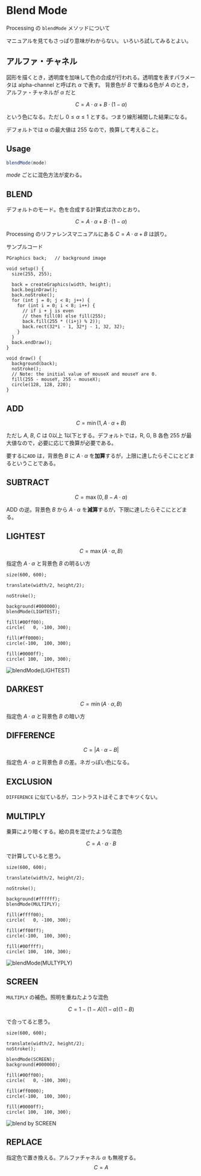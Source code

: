 # Blend Mode
Processing の `blendMode` メソッドについて

マニュアルを見てもさっぱり意味がわからない。
いろいろ試してみるとよい。

## アルファ・チャネル
図形を描くとき，透明度を加味して色の合成が行われる。透明度を表すパラメータは alpha-channel と呼ばれ $\alpha$ で表す。
背景色が _B_ で重ねる色が _A_ のとき，アルファ・チャネルが $\alpha$ だと

$$
C = A\cdot\alpha + B\cdot(1-\alpha)
$$

という色になる。ただし $0\leq\alpha\leq1$ とする。つまり線形補間した結果になる。

デフォルトでは &alpha; の最大値は 255 なので，換算して考えること。

## Usage
```java
blendMode(mode)
```

_mode_ ごとに混色方法が変わる。

## BLEND
デフォルトのモード。色を合成する計算式は次のとおり。

$$
C = A\cdot\alpha + B\cdot(1-\alpha)
$$

Processing のリファレンスマニュアルにある $C = A\cdot\alpha + B$ は誤り。

サンプルコード
```Processing
PGraphics back;   // background image

void setup() {
  size(255, 255);
  
  back = createGraphics(width, height);
  back.beginDraw();
  back.noStroke();
  for (int j = 0; j < 8; j++) {
    for (int i = 0; i < 8; i++) {
      // if i + j is even
      // then fill(0) else fill(255);
      back.fill(255 * ((i+j) % 2));
      back.rect(32*i - 1, 32*j - 1, 32, 32);
    }
  }
  back.endDraw();
}

void draw() {
  background(back);
  noStroke();
  // Note: the initial value of mouseX and mouseY are 0.
  fill(255 - mouseY, 255 - mouseX);
  circle(128, 128, 220);
}
```

## ADD
$$
C = \min(1, A\cdot\alpha + B)
$$

ただし _A_, _B_, _C_ は 0以上 1以下とする。デフォルトでは，R, G, B 各色 255 が最大値なので，必要に応じて換算が必要である。

要するに`ADD` は，背景色 $B$ に $A\cdot\alpha$ を**加算**するが，上限に達したらそこにとどまるということである。

## SUBTRACT
$$
C = \max(0, B - A\cdot\alpha)
$$

ADD の逆。背景色 $B$ から $A\cdot\alpha$ を**減算**するが，下限に達したらそこにとどまる。

## LIGHTEST
$$
C = \max(A\cdot\alpha, B)
$$

指定色 $A\cdot\alpha$ と背景色 $B$ の明るい方

```Processing
size(600, 600);

translate(width/2, height/2);

noStroke();

background(#000000);
blendMode(LIGHTEST);

fill(#00ff00);
circle(   0, -100, 300);

fill(#ff0000);
circle(-100,  100, 300);

fill(#0000ff);
circle( 100,  100, 300);
```

![blendMode(LIGHTEST)](LIGHTEST.png)
## DARKEST
$$
C = \min(A\cdot\alpha, B)
$$

指定色 $A\cdot\alpha$ と背景色 $B$ の暗い方

## DIFFERENCE
$$
C = \left|A\cdot\alpha - B\right|
$$

指定色 $A\cdot\alpha$ と背景色 $B$ の差。ネガっぽい色になる。

## EXCLUSION
`DIFFERENCE` に似ているが，コントラストはそこまでキツくない。

## MULTIPLY
乗算により暗くする。絵の具を混ぜたような混色

$$
C = A\cdot\alpha\cdot B
$$

で計算していると思う。

```Processing
size(600, 600);

translate(width/2, height/2);

noStroke();

background(#ffffff);
blendMode(MULTIPLY);

fill(#ffff00);
circle(   0, -100, 300);

fill(#ff00ff);
circle(-100,  100, 300);

fill(#00ffff);
circle( 100,  100, 300);
```

![blendMode(MULTYPLY)](MULTIPLY.png)

## SCREEN
`MULTIPLY` の補色。照明を重ねたような混色

$$
C = 1 - (1-A)(1-\alpha)(1-B)
$$

で合ってると思う。

```Processing
size(600, 600);

translate(width/2, height/2);
noStroke();

blendMode(SCREEN);
background(#000000);

fill(#00ff00);
circle(   0, -100, 300);

fill(#ff0000);
circle(-100,  100, 300);

fill(#0000ff);
circle( 100,  100, 300);
```

![blend by SCREEN](SCREEN.png)

## REPLACE
指定色で置き換える。アルファチャネル $\alpha$ も無視する。
$$
C = A
$$
